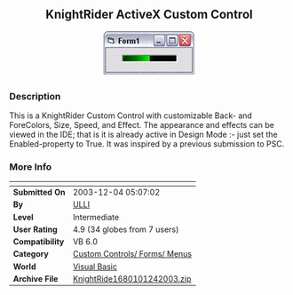 ﻿<div align="center">

## KnightRider ActiveX Custom Control

<img src="PIC200312456156641.GIF">
</div>

### Description

This is a KnightRider Custom Control with customizable Back- and ForeColors, Size, Speed, and Effect. The appearance and effects can be viewed in the IDE; that is it is already active in Design Mode :- just set the Enabled-property to True. It was inspired by a previous submission to PSC.
 
### More Info
 


<span>             |<span>
---                |---
**Submitted On**   |2003-12-04 05:07:02
**By**             |[ULLI](https://github.com/Planet-Source-Code/PSCIndex/blob/master/ByAuthor/ulli.md)
**Level**          |Intermediate
**User Rating**    |4.9 (34 globes from 7 users)
**Compatibility**  |VB 6\.0
**Category**       |[Custom Controls/ Forms/  Menus](https://github.com/Planet-Source-Code/PSCIndex/blob/master/ByCategory/custom-controls-forms-menus__1-4.md)
**World**          |[Visual Basic](https://github.com/Planet-Source-Code/PSCIndex/blob/master/ByWorld/visual-basic.md)
**Archive File**   |[KnightRide1680101242003\.zip](https://github.com/Planet-Source-Code/ulli-knightrider-activex-custom-control__1-50306/archive/master.zip)








